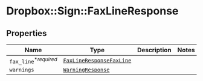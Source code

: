 # Dropbox::Sign::FaxLineResponse



## Properties

| Name | Type | Description | Notes |
| ---- | ---- | ----------- | ----- |
| `fax_line`<sup>*_required_</sup> | [```FaxLineResponseFaxLine```](FaxLineResponseFaxLine.md) |    |  |
| `warnings` | [```WarningResponse```](WarningResponse.md) |    |  |


